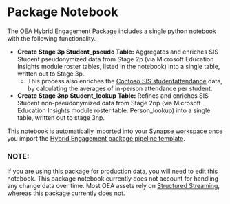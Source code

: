 # Package Notebook

The OEA Hybrid Engagement Package includes a single python [notebook](https://github.com/microsoft/OpenEduAnalytics/blob/main/packages/package_catalog/Hybrid_Engagement/notebooks/HybridEngagement_enrichment.ipynb) with the following functionality. 
 - <strong>Create Stage 3p Student_pseudo Table:</strong> Aggregates and enriches SIS Student pseudonymized data from Stage 2p (via Microsoft Education Insights module roster tables, listed in the notebook) into a single table, written out to Stage 3p.
     * This process also enriches the [Contoso SIS studentattendance](https://github.com/microsoft/OpenEduAnalytics/blob/main/modules/module_catalog/Student_and_School_Data_Systems/test_data/batch1/studentattendance.csv) data, by calculating the averages of in-person attendance per student.
 - <strong>Create Stage 3np Student_lookup Table:</strong> Refines and enriches SIS Student non-pseudonymized data from Stage 2np (via Microsoft Education Insights module roster table: Person_lookup) into a single table, written out to stage 3np.
 
 This notebook is automatically imported into your Synapse workspace once you import the [Hybrid Engagement package pipeline template](https://github.com/microsoft/OpenEduAnalytics/tree/main/packages/package_catalog/Hybrid_Engagement/pipelines).

### NOTE:
If you are using this package for production data, you will need to edit this notebook. This package notebook currently does not account for handling any change data over time. Most OEA assets rely on [Structured Streaming](https://spark.apache.org/docs/latest/structured-streaming-programming-guide.html), whereas this package currently does not. 
